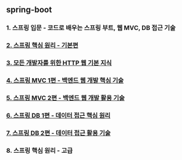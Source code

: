 ## spring-boot

### 1. 스프링 입문 - 코드로 배우는 스프링 부트, 웹 MVC, DB 접근 기술

### <a href="md/02-core-basic/README.md">2. 스프링 핵심 원리 - 기본편</a>

### <a href="md/03-http-basic/README.md">3. 모든 개발자를 위한 HTTP 웹 기본 지식</a>

### <a href="md/04-mvc1/README.md">4. 스프링 MVC 1편 - 백엔드 웹 개발 핵심 기술</a>

### <a href="md/05-mvc2/README.md">5. 스프링 MVC 2편 - 백엔드 웹 개발 활용 기술</a>

### <a href="md/06-db1/README.md">6. 스프링 DB 1편 - 데이터 접근 핵심 원리</a>

### <a href="md/07-db2/README.md">7. 스프링 DB 2편 - 데이터 접근 활용 기술</a>

### 8. 스프링 핵심 원리 - 고급
